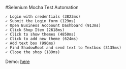 #Selenium Mocha Test Automation
<br />

    ✓ Login with credentials (3823ms)
    ✓ Submit the Login form (129ms)
    ✓ Open Business Accoount Dashboard (913ms)
    ✓ Click Shop Item (2618ms)
    ✓ Click to show themes (4850ms)
    ✓ Click to add new theme (624ms)
    ✓ Add text box (996ms)
    ✓ Find ShadowRoot and send text to Textbox (3135ms)
    ✓ Close the shop (189ms) 

Demo: <a href="https://www.youtube.com/watch?v=MEO2fh5fHmc"> here </a>